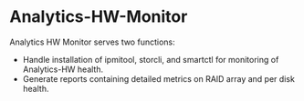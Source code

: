 # Analytics-HW-Monitor

Analytics HW Monitor serves two functions:
- Handle installation of ipmitool, storcli, and smartctl for monitoring of Analytics-HW health.
- Generate reports containing detailed metrics on RAID array and per disk health.
